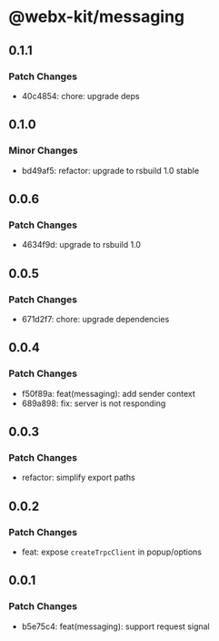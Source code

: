 # @webx-kit/messaging

## 0.1.1

### Patch Changes

- 40c4854: chore: upgrade deps

## 0.1.0

### Minor Changes

- bd49af5: refactor: upgrade to rsbuild 1.0 stable

## 0.0.6

### Patch Changes

- 4634f9d: upgrade to rsbuild 1.0

## 0.0.5

### Patch Changes

- 671d2f7: chore: upgrade dependencies

## 0.0.4

### Patch Changes

- f50f89a: feat(messaging): add sender context
- 689a898: fix: server is not responding

## 0.0.3

### Patch Changes

- refactor: simplify export paths

## 0.0.2

### Patch Changes

- feat: expose `createTrpcClient` in popup/options

## 0.0.1

### Patch Changes

- b5e75c4: feat(messaging): support request signal
